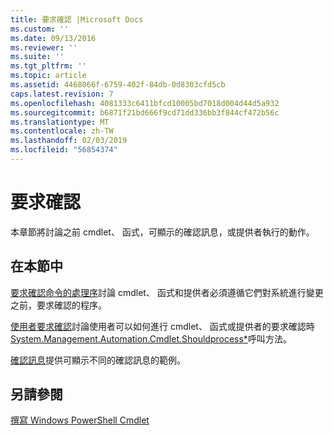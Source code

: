 ```yaml
---
title: 要求確認 |Microsoft Docs
ms.custom: ''
ms.date: 09/13/2016
ms.reviewer: ''
ms.suite: ''
ms.tgt_pltfrm: ''
ms.topic: article
ms.assetid: 4468066f-6759-402f-84db-0d8303cfd5cb
caps.latest.revision: 7
ms.openlocfilehash: 4081333c6411bfcd10005bd7018d004d44d5a932
ms.sourcegitcommit: b6871f21bd666f9cd71dd336bb3f844cf472b56c
ms.translationtype: MT
ms.contentlocale: zh-TW
ms.lasthandoff: 02/03/2019
ms.locfileid: "56854374"
---
```

# <a name="requesting-confirmation"></a>要求確認

本章節將討論之前 cmdlet、 函式，可顯示的確認訊息，或提供者執行的動作。

## <a name="in-this-section"></a>在本節中

[要求確認命令的處理序](./requesting-confirmation-from-cmdlets.md)討論 cmdlet、 函式和提供者必須遵循它們對系統進行變更之前，要求確認的程序。

[使用者要求確認](./users-requesting-confirmation.md)討論使用者可以如何進行 cmdlet、 函式或提供者的要求確認時[System.Management.Automation.Cmdlet.Shouldprocess*](/dotnet/api/System.Management.Automation.Cmdlet.ShouldProcess)呼叫方法。

[確認訊息](./confirmation-messages.md)提供可顯示不同的確認訊息的範例。

## <a name="see-also"></a>另請參閱

[撰寫 Windows PowerShell Cmdlet](./writing-a-windows-powershell-cmdlet.md)
